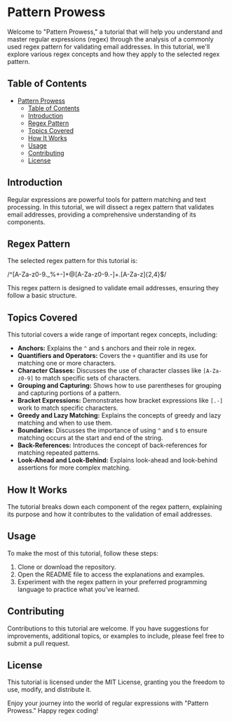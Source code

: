 # Pattern Prowess

Welcome to "Pattern Prowess," a tutorial that will help you understand and master regular expressions (regex) through the analysis of a commonly used regex pattern for validating email addresses. In this tutorial, we'll explore various regex concepts and how they apply to the selected regex pattern.

## Table of Contents
- [Pattern Prowess](#pattern-prowess)
  - [Table of Contents](#table-of-contents)
  - [Introduction](#introduction)
  - [Regex Pattern](#regex-pattern)
  - [Topics Covered](#topics-covered)
  - [How It Works](#how-it-works)
  - [Usage](#usage)
  - [Contributing](#contributing)
  - [License](#license)

## Introduction
Regular expressions are powerful tools for pattern matching and text processing. In this tutorial, we will dissect a regex pattern that validates email addresses, providing a comprehensive understanding of its components.

## Regex Pattern
The selected regex pattern for this tutorial is:


/^[A-Za-z0-9._%+-]+@[A-Za-z0-9.-]+\.[A-Za-z]{2,4}$/

This regex pattern is designed to validate email addresses, ensuring they follow a basic structure.

## Topics Covered
This tutorial covers a wide range of important regex concepts, including:

- **Anchors:** Explains the `^` and `$` anchors and their role in regex.
- **Quantifiers and Operators:** Covers the `+` quantifier and its use for matching one or more characters.
- **Character Classes:** Discusses the use of character classes like `[A-Za-z0-9]` to match specific sets of characters.
- **Grouping and Capturing:** Shows how to use parentheses for grouping and capturing portions of a pattern.
- **Bracket Expressions:** Demonstrates how bracket expressions like `[.-]` work to match specific characters.
- **Greedy and Lazy Matching:** Explains the concepts of greedy and lazy matching and when to use them.
- **Boundaries:** Discusses the importance of using `^` and `$` to ensure matching occurs at the start and end of the string.
- **Back-References:** Introduces the concept of back-references for matching repeated patterns.
- **Look-Ahead and Look-Behind:** Explains look-ahead and look-behind assertions for more complex matching.

## How It Works
The tutorial breaks down each component of the regex pattern, explaining its purpose and how it contributes to the validation of email addresses. 

## Usage
To make the most of this tutorial, follow these steps:

1. Clone or download the repository.
2. Open the README file to access the explanations and examples.
3. Experiment with the regex pattern in your preferred programming language to practice what you've learned.

## Contributing
Contributions to this tutorial are welcome. If you have suggestions for improvements, additional topics, or examples to include, please feel free to submit a pull request.

## License
This tutorial is licensed under the MIT License, granting you the freedom to use, modify, and distribute it.

Enjoy your journey into the world of regular expressions with "Pattern Prowess." Happy regex coding!
